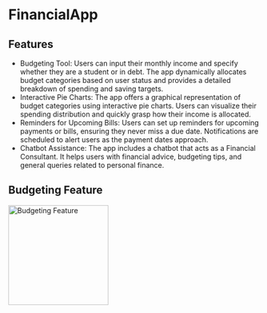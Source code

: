 # FinancialApp
## Features

* Budgeting Tool: Users can input their monthly income and specify whether they are a student or in debt. The app dynamically allocates budget categories based on user status and provides a detailed breakdown of spending and saving targets.
* Interactive Pie Charts: The app offers a graphical representation of budget categories using interactive pie charts. Users can visualize their spending distribution and quickly grasp how their income is allocated.
* Reminders for Upcoming Bills: Users can set up reminders for upcoming payments or bills, ensuring they never miss a due date. Notifications are scheduled to alert users as the payment dates approach.
* Chatbot Assistance: The app includes a chatbot that acts as a Financial Consultant. It helps users with financial advice, budgeting tips, and general queries related to personal finance.

## Budgeting Feature
<img src="https://github.com/jmai321/financialapp/raw/main/budgetingfeature.gif" alt="Budgeting Feature" width="200"/>
